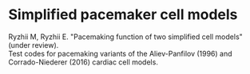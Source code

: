 # Simplified pacemaker cell models
Ryzhii M, Ryzhii E. "Pacemaking function of two simplified cell models" (under review).<br>
Test codes for pacemaking variants of the Aliev-Panfilov (1996) and Corrado-Niederer (2016) cardiac cell models.
